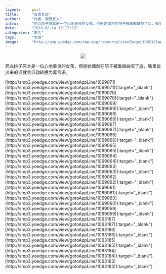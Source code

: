 ```yaml
---
layout:     post
title:      "毒舌女孩"
author:     "作者：濑野反人"
intro:      "药丸桃子原本是一位心地善良的女孩，但是她偶然在院子被毒蜘蛛咬了后，嘴里说出来的话就会自动转换为毒舌语。"
date:       "2018-02-14 12:17:13"
categories: "毒舌"
tags:       "女孩"
image:      "http://smp.yoedge.com/smp-app/resource/viewImage/1002125appline.png"
---
```

<div style="text-align: center">
<p><img src="http://smp.yoedge.com/smp-app/resource/viewImage/1002125appline.png"/></p>
</div>
<p class="post-meta">
<span>药丸桃子原本是一位心地善良的女孩，但是她偶然在院子被毒蜘蛛咬了后，嘴里说出来的话就会自动转换为毒舌语。</span>
</p>
[http://smp3.yoedge.com/view/gotoAppLine/1069071](http://smp3.yoedge.com/view/gotoAppLine/1069071){:target="_blank"}
[http://smp3.yoedge.com/view/gotoAppLine/1069070](http://smp3.yoedge.com/view/gotoAppLine/1069070){:target="_blank"}
[http://smp3.yoedge.com/view/gotoAppLine/1069069](http://smp3.yoedge.com/view/gotoAppLine/1069069){:target="_blank"}
[http://smp3.yoedge.com/view/gotoAppLine/1069068](http://smp3.yoedge.com/view/gotoAppLine/1069068){:target="_blank"}
[http://smp3.yoedge.com/view/gotoAppLine/1069067](http://smp3.yoedge.com/view/gotoAppLine/1069067){:target="_blank"}
[http://smp3.yoedge.com/view/gotoAppLine/1069066](http://smp3.yoedge.com/view/gotoAppLine/1069066){:target="_blank"}
[http://smp3.yoedge.com/view/gotoAppLine/1069065](http://smp3.yoedge.com/view/gotoAppLine/1069065){:target="_blank"}
[http://smp3.yoedge.com/view/gotoAppLine/1069064](http://smp3.yoedge.com/view/gotoAppLine/1069064){:target="_blank"}
[http://smp3.yoedge.com/view/gotoAppLine/1069063](http://smp3.yoedge.com/view/gotoAppLine/1069063){:target="_blank"}
[http://smp3.yoedge.com/view/gotoAppLine/1069062](http://smp3.yoedge.com/view/gotoAppLine/1069062){:target="_blank"}
[http://smp3.yoedge.com/view/gotoAppLine/1069061](http://smp3.yoedge.com/view/gotoAppLine/1069061){:target="_blank"}
[http://smp3.yoedge.com/view/gotoAppLine/1069060](http://smp3.yoedge.com/view/gotoAppLine/1069060){:target="_blank"}
[http://smp3.yoedge.com/view/gotoAppLine/1069059](http://smp3.yoedge.com/view/gotoAppLine/1069059){:target="_blank"}
[http://smp3.yoedge.com/view/gotoAppLine/1063187](http://smp3.yoedge.com/view/gotoAppLine/1063187){:target="_blank"}
[http://smp3.yoedge.com/view/gotoAppLine/1063186](http://smp3.yoedge.com/view/gotoAppLine/1063186){:target="_blank"}
[http://smp3.yoedge.com/view/gotoAppLine/1063185](http://smp3.yoedge.com/view/gotoAppLine/1063185){:target="_blank"}
[http://smp3.yoedge.com/view/gotoAppLine/1063184](http://smp3.yoedge.com/view/gotoAppLine/1063184){:target="_blank"}
[http://smp3.yoedge.com/view/gotoAppLine/1063183](http://smp3.yoedge.com/view/gotoAppLine/1063183){:target="_blank"}


